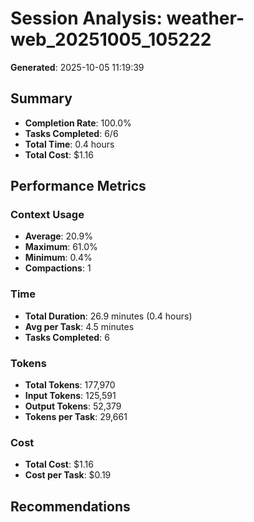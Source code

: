 # Session Analysis: weather-web_20251005_105222

**Generated**: 2025-10-05 11:19:39

## Summary

- **Completion Rate**: 100.0%
- **Tasks Completed**: 6/6
- **Total Time**: 0.4 hours
- **Total Cost**: $1.16

## Performance Metrics

### Context Usage
- **Average**: 20.9%
- **Maximum**: 61.0%
- **Minimum**: 0.4%
- **Compactions**: 1

### Time
- **Total Duration**: 26.9 minutes (0.4 hours)
- **Avg per Task**: 4.5 minutes
- **Tasks Completed**: 6

### Tokens
- **Total Tokens**: 177,970
- **Input Tokens**: 125,591
- **Output Tokens**: 52,379
- **Tokens per Task**: 29,661

### Cost
- **Total Cost**: $1.16
- **Cost per Task**: $0.19


## Recommendations

